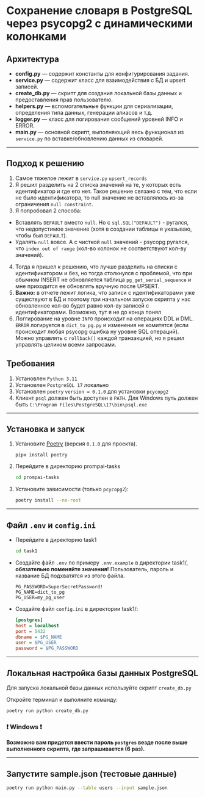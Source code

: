 # Сохранение словаря в PostgreSQL через psycopg2 с динамическими колонками

## Архитектура

- **config.py** — содержит константы для конфигурирования задания.
- **service.py** — содержит класс для взаимодействия с БД и upsert записей.
- **create_db.py** — скрипт для создания локальной базы данных и предоставления прав пользователю.
- **helpers.py** — вспомогательные функции для сериализации, определения типа данных, генерации алиасов и т.д.
- **logger.py** — класс для логирования сообщений уровней INFO и ERROR.
- **main.py** — основной скрипт, выполняющий весь функционал из `service.py` по вставке/обновлению данных из словарей.

---

## Подход к решению

1. Самое тяжелое лежит в `service.py` `upsert_records`
2. Я решил разделить на 2 списка значений на те, у которых есть идентификатор и где его нет. Такое решение связано с тем, что если не было идентификатора, то null значение не вставлялось из-за ограничения `null constraint`.
3. Я попробовал 2 способа: 
 - Вставлять `DEFAULT` вместо `null`. Но с `sql.SQL("DEFAULT")` - ругался, что недопустимое значение (хотя в создании таблицы я указываю, чтобы был `DEFAULT`).
 - Удалять `null` вовсе. А с чисткой `null` значений - psycopg ругался, что `index out of range` (кол-во колонок не соответствуют кол-ву значений).

4. Тогда я пришел к решению, что лучше разделить на списки с идентификатором и без, но тогда столкнулся с проблемой, что при обычном INSERT не обновляется таблица `pg_get_serial_sequence` и мне приходится ее обновлять вручную после UPSERT.
5. **Важно:** в отчете лежит логика, что записи с идентификаторами уже существуют в БД и поэтому при начальном запуске скрипта у нас обновленное кол-во будет равно кол-ву записей с идентификаторами. Возможно, тут я не до конца понял
6. Логгирование на уровне `INFO` происходит на операциях DDL и DML. `ERROR` логируется в `dict_to_pg.py` и изменения не комитятся (если происходит любая psycopg ошибка ну уровне SQL операций). Можно управлять с `rollback()` каждой транзакцией, но я решил управлять целиком всеми запросами.

## Требования

1. Установлен `Python 3.11`
2. Установлен `PostgreSQL 17` локально
3. Установлен `poetry` `version = 0.1.0` для установки `pcycopg2`
4. Клиент `psql` должен быть доступен в `PATH`. Для Windows путь должен быть `C:\Program Files\PostgreSQL\17\bin\psql.exe`

---

## Установка и запуск

1. Установите [Poetry](https://python-poetry.org/docs/#installation) (версия `0.1.0` для проекта). 
    ```shell
    pipx install poetry
    ```
2. Перейдите в директорию prompai-tasks

   ```bash
   cd prompai-tasks
   ```

3. Установите зависимости (только `pcycopg2`):
    ```bash
    poetry install --no-root
    ```
---

## Файл `.env` и `config.ini`

- Перейдите в директорию task1

   ```bash
   cd task1
   ```

- Создайте файл `.env` по примеру `.env.example` в директории task1/, **обязательно поменяйте значения!** Пользователь, пароль и название БД подхватятся из этого файла.
    ```.env
    PG_PASSWORD=SuperSecretPassword!
    PG_NAME=dict_to_pg
    PG_USER=my_pg_user
    ```
- Создайте файл `config.ini` в директории task1/:
   ```ini
   [postgres]
   host = localhost
   port = 5432
   dbname = $PG_NAME
   user = $PG_USER
   password = $PG_PASSWORD
   ```
---

## Локальная настройка базы данных PostgreSQL

Для запуска локальной базы данных используйте скрипт `create_db.py`

Откройте терминал и выполните команду:

```bash
poetry run python create_db.py
```

### ❗ Windows ❗
**Возможно вам придется ввести пароль `postgres` везде после выше выполненного скрипта, где запрашивается (6 раз).**

---
## Запустите sample.json (тестовые данные)

```bash
poetry run python main.py --table users --input sample.json
```
